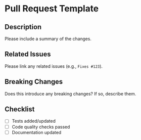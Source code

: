 # Pull Request Template

## Description
Please include a summary of the changes.

## Related Issues
Please link any related issues (e.g., `Fixes #123`).

## Breaking Changes
Does this introduce any breaking changes? If so, describe them.

## Checklist
- [ ] Tests added/updated
- [ ] Code quality checks passed
- [ ] Documentation updated
